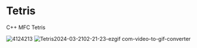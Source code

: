 # Tetris

C++ MFC Tetris

![4124213](https://github.com/ShinYEB/Tetris/assets/91859242/d4bc45a2-c9e8-4ca0-bc1e-cca82e366c31)
![Tetris2024-03-2102-21-23-ezgif com-video-to-gif-converter](https://github.com/ShinYEB/Tetris/assets/91859242/b06c53d8-c981-419b-a731-bd9aeb14865b)
